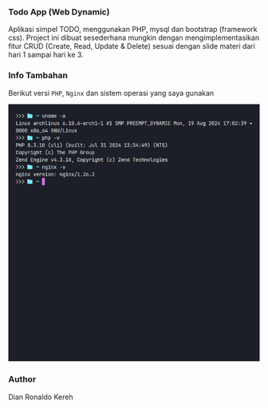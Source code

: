 ### Todo App (Web Dynamic)

Aplikasi simpel TODO, menggunakan PHP, mysql dan bootstrap (framework css).
Project ini dibuat sesederhana mungkin dengan mengimplementasikan fitur CRUD (Create, Read, Update & Delete) sesuai dengan slide materi dari hari 1 sampai hari ke 3.

### Info Tambahan

Berikut versi `PHP`, `Nginx` dan sistem operasi yang saya gunakan

<img src="../../img/info.png">

### Author

Dian Ronaldo Kereh